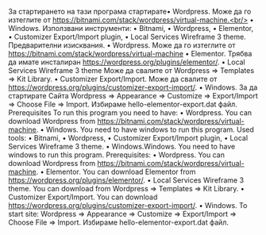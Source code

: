 За стартирането на тази програма стартирате• Wordpress. Може да го изтеглите от https://bitnami.com/stack/wordpress/virtual-machine.<br/>
• Windows.
Използвани инструменти:
• Bitnami,
• Wordpress,
• Elementor,
• Customizer Export/Import plugin,
• Local Services Wireframe 3 theme.
Предварителни изисквания.
• Wordpress. Може да го изтеглите от https://bitnami.com/stack/wordpress/virtual-machine
• Elementor. Трябва да имате инсталиран https://wordpress.org/plugins/elementor/.
• Local Services Wireframe 3 theme Може да свалите от Wordpress => Templates => Kit Library.
• Customizer Export/Import. Може да свалите от https://wordpress.org/plugins/customizer-export-import/.
• Windows.
За да стартирате Сайта Wordpress => Appearance => Customize => Export/Import => Choose File => Import. Избираме hello-elementor-export.dat файл.
Prerequisites To run this program you need to have: • Wordpress. You can download Wordpress from https://bitnami.com/stack/wordpress/virtual-machine. • Windows. You need to have windows to run this program.
Used tools:
• Bitnami,
• Wordpress,
• Customizer Export/Import plugin,
• Local Services Wireframe 3 theme.
• Windows.Windows. You need to have windows to run this program. 
Prerequisites:
• Wordpress. You can download Wordpress from https://bitnami.com/stack/wordpress/virtual-machine.
• Elementor. You can download Elementor from https://wordpress.org/plugins/elementor/.
• Local Services Wireframe 3  theme. You can download from Wordpress => Templates => Kit Library.
• Customizer Export/Import. You can download https://wordpress.org/plugins/customizer-export-import/.
• Windows.
To start site: Wordpress => Appearance => Customize => Export/Import => Choose File => Import. Избираме hello-elementor-export.dat файл.


